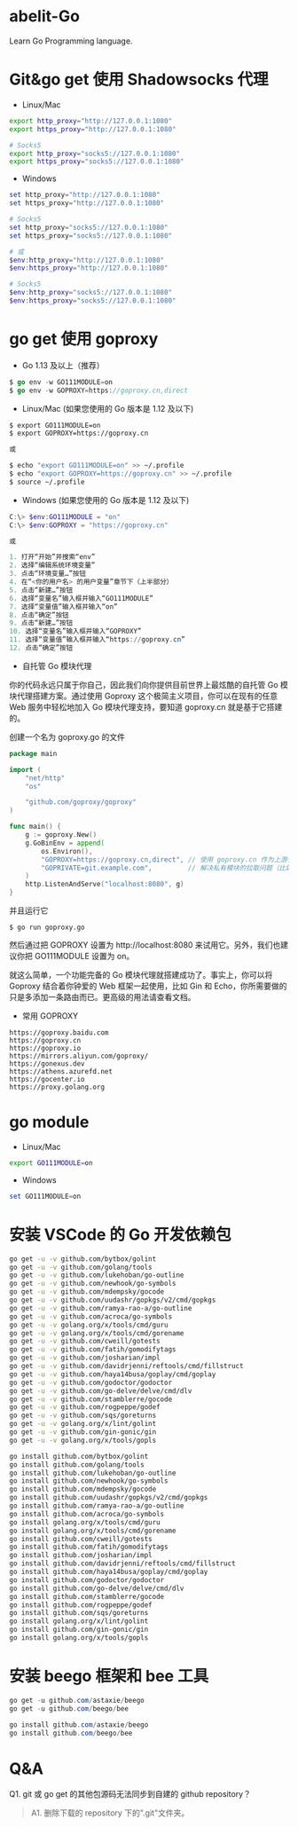 # abelit-Go

Learn Go Programming language.

# Git&go get 使用 Shadowsocks 代理

- Linux/Mac

```bash
export http_proxy="http://127.0.0.1:1080"
export https_proxy="http://127.0.0.1:1080"

# Socks5
export http_proxy="socks5://127.0.0.1:1080"
export https_proxy="socks5://127.0.0.1:1080"
```

- Windows

```powershell
set http_proxy="http://127.0.0.1:1080"
set https_proxy="http://127.0.0.1:1080"

# Socks5
set http_proxy="socks5://127.0.0.1:1080"
set https_proxy="socks5://127.0.0.1:1080"

# 或
$env:http_proxy="http://127.0.0.1:1080"
$env:https_proxy="http://127.0.0.1:1080"

# Socks5
$env:http_proxy="socks5://127.0.0.1:1080"
$env:https_proxy="socks5://127.0.0.1:1080"
```

# go get 使用 goproxy

- Go 1.13 及以上（推荐）

```go
$ go env -w GO111MODULE=on
$ go env -w GOPROXY=https://goproxy.cn,direct
```

- Linux/Mac (如果您使用的 Go 版本是 1.12 及以下)

```bash
$ export GO111MODULE=on
$ export GOPROXY=https://goproxy.cn

或

$ echo "export GO111MODULE=on" >> ~/.profile
$ echo "export GOPROXY=https://goproxy.cn" >> ~/.profile
$ source ~/.profile
```

- Windows (如果您使用的 Go 版本是 1.12 及以下)

```powershell
C:\> $env:GO111MODULE = "on"
C:\> $env:GOPROXY = "https://goproxy.cn"

或

1. 打开“开始”并搜索“env”
2. 选择“编辑系统环境变量”
3. 点击“环境变量…”按钮
4. 在“<你的用户名> 的用户变量”章节下（上半部分）
5. 点击“新建…”按钮
6. 选择“变量名”输入框并输入“GO111MODULE”
7. 选择“变量值”输入框并输入“on”
8. 点击“确定”按钮
9. 点击“新建…”按钮
10. 选择“变量名”输入框并输入“GOPROXY”
11. 选择“变量值”输入框并输入“https://goproxy.cn”
12. 点击“确定”按钮
```

- 自托管 Go 模块代理

你的代码永远只属于你自己，因此我们向你提供目前世界上最炫酷的自托管 Go 模块代理搭建方案。通过使用 Goproxy 这个极简主义项目，你可以在现有的任意 Web 服务中轻松地加入 Go 模块代理支持，要知道 goproxy.cn 就是基于它搭建的。

创建一个名为 goproxy.go 的文件

```go
package main

import (
	"net/http"
	"os"

	"github.com/goproxy/goproxy"
)

func main() {
	g := goproxy.New()
	g.GoBinEnv = append(
		os.Environ(),
		"GOPROXY=https://goproxy.cn,direct", // 使用 goproxy.cn 作为上游代理
		"GOPRIVATE=git.example.com",         // 解决私有模块的拉取问题（比如可以配置成公司内部的代码源）
	)
	http.ListenAndServe("localhost:8080", g)
}
```

并且运行它

```
$ go run goproxy.go
```

然后通过把 GOPROXY 设置为 http://localhost:8080 来试用它。另外，我们也建议你把 GO111MODULE 设置为 on。

就这么简单，一个功能完备的 Go 模块代理就搭建成功了。事实上，你可以将 Goproxy 结合着你钟爱的 Web 框架一起使用，比如 Gin 和 Echo，你所需要做的只是多添加一条路由而已。更高级的用法请查看文档。

- 常用 GOPROXY

```
https://goproxy.baidu.com
https://goproxy.cn
https://goproxy.io
https://mirrors.aliyun.com/goproxy/
https://gonexus.dev
https://athens.azurefd.net
https://gocenter.io
https://proxy.golang.org
```

# go module

- Linux/Mac

```bash
export GO111MODULE=on
```

- Windows

```powershell
set GO111MODULE=on
```

# 安装 VSCode 的 Go 开发依赖包

```bash
go get -u -v github.com/bytbox/golint
go get -u -v github.com/golang/tools
go get -u -v github.com/lukehoban/go-outline
go get -u -v github.com/newhook/go-symbols
go get -u -v github.com/mdempsky/gocode
go get -u -v github.com/uudashr/gopkgs/v2/cmd/gopkgs
go get -u -v github.com/ramya-rao-a/go-outline
go get -u -v github.com/acroca/go-symbols
go get -u -v golang.org/x/tools/cmd/guru
go get -u -v golang.org/x/tools/cmd/gorename
go get -u -v github.com/cweill/gotests
go get -u -v github.com/fatih/gomodifytags
go get -u -v github.com/josharian/impl
go get -u -v github.com/davidrjenni/reftools/cmd/fillstruct
go get -u -v github.com/haya14busa/goplay/cmd/goplay
go get -u -v github.com/godoctor/godoctor
go get -u -v github.com/go-delve/delve/cmd/dlv
go get -u -v github.com/stamblerre/gocode
go get -u -v github.com/rogpeppe/godef
go get -u -v github.com/sqs/goreturns
go get -u -v golang.org/x/lint/golint
go get -u -v github.com/gin-gonic/gin
go get -u -v golang.org/x/tools/gopls
```

```bash
go install github.com/bytbox/golint
go install github.com/golang/tools
go install github.com/lukehoban/go-outline
go install github.com/newhook/go-symbols
go install github.com/mdempsky/gocode
go install github.com/uudashr/gopkgs/v2/cmd/gopkgs
go install github.com/ramya-rao-a/go-outline
go install github.com/acroca/go-symbols
go install golang.org/x/tools/cmd/guru
go install golang.org/x/tools/cmd/gorename
go install github.com/cweill/gotests
go install github.com/fatih/gomodifytags
go install github.com/josharian/impl
go install github.com/davidrjenni/reftools/cmd/fillstruct
go install github.com/haya14busa/goplay/cmd/goplay
go install github.com/godoctor/godoctor
go install github.com/go-delve/delve/cmd/dlv
go install github.com/stamblerre/gocode
go install github.com/rogpeppe/godef
go install github.com/sqs/goreturns
go install golang.org/x/lint/golint
go install github.com/gin-gonic/gin
go install golang.org/x/tools/gopls
```

# 安装 beego 框架和 bee 工具

```powershell
go get -u github.com/astaxie/beego
go get -u github.com/beego/bee
```

```powershell
go install github.com/astaxie/beego
go install github.com/beego/bee
```

# Q&A

Q1. git 或 go get 的其他包源码无法同步到自建的 github repository？

> A1. 删除下载的 repository 下的".git"文件夹。
